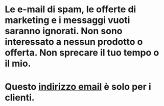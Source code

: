 # Le e-mail di spam, le offerte di marketing e i messaggi vuoti saranno ignorati. Non sono interessato a nessun prodotto o offerta. Non sprecare il tuo tempo o il mio.
# Questo [indirizzo email](mailto:cuscuta-comenzado.0p@icloud.com) è solo per i clienti.
